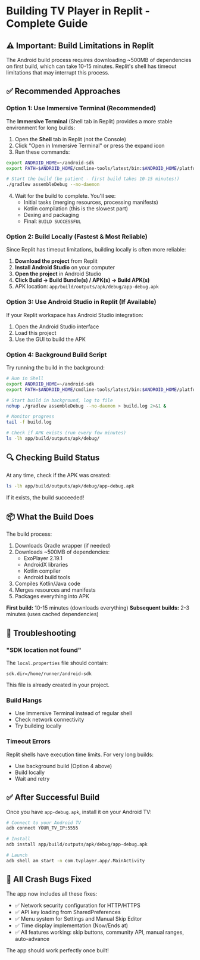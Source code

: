 # Building TV Player in Replit - Complete Guide

## ⚠️ Important: Build Limitations in Replit

The Android build process requires downloading ~500MB of dependencies on first build, which can take 10-15 minutes. Replit's shell has timeout limitations that may interrupt this process.

## ✅ Recommended Approaches

### Option 1: Use Immersive Terminal (Recommended)

The **Immersive Terminal** (Shell tab in Replit) provides a more stable environment for long builds:

1. Open the **Shell** tab in Replit (not the Console)
2. Click "Open in Immersive Terminal" or press the expand icon
3. Run these commands:

```bash
export ANDROID_HOME=~/android-sdk
export PATH=$ANDROID_HOME/cmdline-tools/latest/bin:$ANDROID_HOME/platform-tools:$PATH

# Start the build (be patient - first build takes 10-15 minutes!)
./gradlew assembleDebug --no-daemon
```

4. Wait for the build to complete. You'll see:
   - Initial tasks (merging resources, processing manifests)
   - Kotlin compilation (this is the slowest part)
   - Dexing and packaging
   - Final: `BUILD SUCCESSFUL`

### Option 2: Build Locally (Fastest & Most Reliable)

Since Replit has timeout limitations, building locally is often more reliable:

1. **Download the project** from Replit
2. **Install Android Studio** on your computer
3. **Open the project** in Android Studio
4. **Click Build → Build Bundle(s) / APK(s) → Build APK(s)**
5. APK location: `app/build/outputs/apk/debug/app-debug.apk`

### Option 3: Use Android Studio in Replit (If Available)

If your Replit workspace has Android Studio integration:

1. Open the Android Studio interface
2. Load this project
3. Use the GUI to build the APK

### Option 4: Background Build Script

Try running the build in the background:

```bash
# Run in Shell
export ANDROID_HOME=~/android-sdk
export PATH=$ANDROID_HOME/cmdline-tools/latest/bin:$ANDROID_HOME/platform-tools:$PATH

# Start build in background, log to file
nohup ./gradlew assembleDebug --no-daemon > build.log 2>&1 &

# Monitor progress
tail -f build.log

# Check if APK exists (run every few minutes)
ls -lh app/build/outputs/apk/debug/
```

## 🔍 Checking Build Status

At any time, check if the APK was created:

```bash
ls -lh app/build/outputs/apk/debug/app-debug.apk
```

If it exists, the build succeeded!

## 📦 What the Build Does

The build process:
1. Downloads Gradle wrapper (if needed)
2. Downloads ~500MB of dependencies:
   - ExoPlayer 2.19.1
   - AndroidX libraries
   - Kotlin compiler
   - Android build tools
3. Compiles Kotlin/Java code
4. Merges resources and manifests
5. Packages everything into APK

**First build:** 10-15 minutes (downloads everything)
**Subsequent builds:** 2-3 minutes (uses cached dependencies)

## 🐛 Troubleshooting

### "SDK location not found"
The `local.properties` file should contain:
```
sdk.dir=/home/runner/android-sdk
```

This file is already created in your project.

### Build Hangs
- Use Immersive Terminal instead of regular shell
- Check network connectivity
- Try building locally

### Timeout Errors
Replit shells have execution time limits. For very long builds:
- Use background build (Option 4 above)
- Build locally
- Wait and retry

## ✅ After Successful Build

Once you have `app-debug.apk`, install it on your Android TV:

```bash
# Connect to your Android TV
adb connect YOUR_TV_IP:5555

# Install
adb install app/build/outputs/apk/debug/app-debug.apk

# Launch
adb shell am start -n com.tvplayer.app/.MainActivity
```

## 🎯 All Crash Bugs Fixed

The app now includes all these fixes:
- ✅ Network security configuration for HTTP/HTTPS
- ✅ API key loading from SharedPreferences
- ✅ Menu system for Settings and Manual Skip Editor
- ✅ Time display implementation (Now/Ends at)
- ✅ All features working: skip buttons, community API, manual ranges, auto-advance

The app should work perfectly once built!
